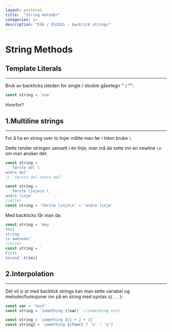 ```yaml
---
layout: posteses
title:  "String metoder"
categories: js
description: "ES6 / ES2015 - backtick strings"
---
```

String Methods
======

Template Literals
------
---

Bruk av backticks isteden for single / double gåsetegn '' / "":
```javascript
const string = `noe`
```
Hvorfor?

1.Multiline strings
------
---

For å ha en string over to linjer måtte man før i tiden bruke `\`

Dette render stringen uansett i én linje, man må da sette inn en newline `\n` om man ønsker det:
```javascript
const string =
  'første del \
andre del'
// 'første del andre del'

const string =
  'første linje\n \
andre linje'
//eller
const string = 'første linje\n' + 'andre linje'
```
Med backticks får man da:
```javascript
const string = `Hey
this
string
is awesome!`
//eller
const string = `
First
Second`.trim()
```

2.Interpolation
------
---

Det vil si at med backtick strings kan man sette variabel og metoder/funksjoner inn på en string med syntax `${...}`:
```javascript
const var = 'test'
const string = `something ${var}` //something test

const string = `something ${1 + 2 + 3}`
const string2 = `something ${foo() ? 'x' : 'y'}
```
